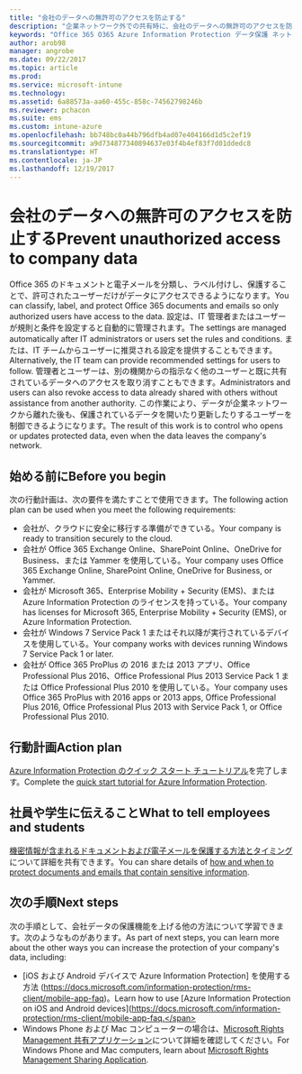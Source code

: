 ```yaml
---
title: "会社のデータへの無許可のアクセスを防止する"
description: "企業ネットワーク外での共有時に、会社のデータへの無許可のアクセスを防止します。"
keywords: "Office 365 O365 Azure Information Protection データ保護 ネットワークの外部 会社のデータ"
author: arob98
manager: angrobe
ms.date: 09/22/2017
ms.topic: article
ms.prod: 
ms.service: microsoft-intune
ms.technology: 
ms.assetid: 6a88573a-aa60-455c-858c-74562798246b
ms.reviewer: pchacon
ms.suite: ems
ms.custom: intune-azure
ms.openlocfilehash: bb748bc0a44b796dfb4ad07e404166d1d5c2ef19
ms.sourcegitcommit: a9d734877340894637e03f4b4ef83f7d01ddedc8
ms.translationtype: HT
ms.contentlocale: ja-JP
ms.lasthandoff: 12/19/2017
---
```

# <a name="prevent-unauthorized-access-to-company-data"></a><span data-ttu-id="5dbb2-104">会社のデータへの無許可のアクセスを防止する</span><span class="sxs-lookup"><span data-stu-id="5dbb2-104">Prevent unauthorized access to company data</span></span> 

<span data-ttu-id="5dbb2-105">Office 365 のドキュメントと電子メールを分類し、ラベル付けし、保護することで、許可されたユーザーだけがデータにアクセスできるようになります。</span><span class="sxs-lookup"><span data-stu-id="5dbb2-105">You can classify, label, and protect Office 365 documents and emails so only authorized users have access to the data.</span></span> <span data-ttu-id="5dbb2-106">設定は、IT 管理者またはユーザーが規則と条件を設定すると自動的に管理されます。</span><span class="sxs-lookup"><span data-stu-id="5dbb2-106">The settings are managed automatically after IT administrators or users set the rules and conditions.</span></span> <span data-ttu-id="5dbb2-107">または、IT チームからユーザーに推奨される設定を提供することもできます。</span><span class="sxs-lookup"><span data-stu-id="5dbb2-107">Alternatively, the IT team can provide recommended settings for users to follow.</span></span> <span data-ttu-id="5dbb2-108">管理者とユーザーは、別の機関からの指示なく他のユーザーと既に共有されているデータへのアクセスを取り消すこともできます。</span><span class="sxs-lookup"><span data-stu-id="5dbb2-108">Administrators and users can also revoke access to data already shared with others without assistance from another authority.</span></span> <span data-ttu-id="5dbb2-109">この作業により、データが企業ネットワークから離れた後も、保護されているデータを開いたり更新したりするユーザーを制御できるようになります。</span><span class="sxs-lookup"><span data-stu-id="5dbb2-109">The result of this work is to control who opens or updates protected data, even when the data leaves the company's network.</span></span> 

## <a name="before-you-begin"></a><span data-ttu-id="5dbb2-110">始める前に</span><span class="sxs-lookup"><span data-stu-id="5dbb2-110">Before you begin</span></span>

<span data-ttu-id="5dbb2-111">次の行動計画は、次の要件を満たすことで使用できます。</span><span class="sxs-lookup"><span data-stu-id="5dbb2-111">The following action plan can be used when you meet the following requirements:</span></span>
* <span data-ttu-id="5dbb2-112">会社が、クラウドに安全に移行する準備ができている。</span><span class="sxs-lookup"><span data-stu-id="5dbb2-112">Your company is ready to transition securely to the cloud.</span></span>
* <span data-ttu-id="5dbb2-113">会社が Office 365 Exchange Online、SharePoint Online、OneDrive for Business、または Yammer を使用している。</span><span class="sxs-lookup"><span data-stu-id="5dbb2-113">Your company uses Office 365 Exchange Online, SharePoint Online, OneDrive for Business, or Yammer.</span></span>
* <span data-ttu-id="5dbb2-114">会社が Microsoft 365、Enterprise Mobility + Security (EMS)、または Azure Information Protection のライセンスを持っている。</span><span class="sxs-lookup"><span data-stu-id="5dbb2-114">Your company has licenses for Microsoft 365, Enterprise Mobility + Security (EMS), or Azure Information Protection.</span></span>
* <span data-ttu-id="5dbb2-115">会社が Windows 7 Service Pack 1 またはそれ以降が実行されているデバイスを使用している。</span><span class="sxs-lookup"><span data-stu-id="5dbb2-115">Your company works with devices running Windows 7 Service Pack 1 or later.</span></span>
* <span data-ttu-id="5dbb2-116">会社が Office 365 ProPlus の 2016 または 2013 アプリ、Office Professional Plus 2016、Office Professional Plus 2013 Service Pack 1 または Office Professional Plus 2010 を使用している。</span><span class="sxs-lookup"><span data-stu-id="5dbb2-116">Your company uses Office 365 ProPlus with 2016 apps or 2013 apps, Office Professional Plus 2016, Office Professional Plus 2013 with Service Pack 1, or Office Professional Plus 2010.</span></span>

## <a name="action-plan"></a><span data-ttu-id="5dbb2-117">行動計画</span><span class="sxs-lookup"><span data-stu-id="5dbb2-117">Action plan</span></span>

<span data-ttu-id="5dbb2-118">[Azure Information Protection のクイック スタート チュートリアル](https://docs.microsoft.com/information-protection/get-started/infoprotect-quick-start-tutorial)を完了します。</span><span class="sxs-lookup"><span data-stu-id="5dbb2-118">Complete the [quick start tutorial for Azure Information Protection](https://docs.microsoft.com/information-protection/get-started/infoprotect-quick-start-tutorial).</span></span>  

## <a name="what-to-tell-employees-and-students"></a><span data-ttu-id="5dbb2-119">社員や学生に伝えること</span><span class="sxs-lookup"><span data-stu-id="5dbb2-119">What to tell employees and students</span></span>

<span data-ttu-id="5dbb2-120">[機密情報が含まれるドキュメントおよび電子メールを保護する方法とタイミング](https://docs.microsoft.com/information-protection/deploy-use/help-users)について詳細を共有できます。</span><span class="sxs-lookup"><span data-stu-id="5dbb2-120">You can share details of [how and when to protect documents and emails that contain sensitive information](https://docs.microsoft.com/information-protection/deploy-use/help-users).</span></span>

## <a name="next-steps"></a><span data-ttu-id="5dbb2-121">次の手順</span><span class="sxs-lookup"><span data-stu-id="5dbb2-121">Next steps</span></span>

<span data-ttu-id="5dbb2-122">次の手順として、会社データの保護機能を上げる他の方法について学習できます。次のようなものがあります。</span><span class="sxs-lookup"><span data-stu-id="5dbb2-122">As part of next steps, you can learn more about the other ways you can increase the protection of your company's data, including:</span></span> 

* <span data-ttu-id="5dbb2-123">[iOS および Android デバイスで Azure Information Protection] を使用する方法 (https://docs.microsoft.com/information-protection/rms-client/mobile-app-faq)。</span><span class="sxs-lookup"><span data-stu-id="5dbb2-123">Learn how to use [Azure Information Protection on iOS and Android devices](https://docs.microsoft.com/information-protection/rms-client/mobile-app-faq.</span></span>
* <span data-ttu-id="5dbb2-124">Windows Phone および Mac コンピューターの場合は、[Microsoft Rights Management 共有アプリケーション](https://technet.microsoft.com/dn451248)について詳細を確認してください。</span><span class="sxs-lookup"><span data-stu-id="5dbb2-124">For Windows Phone and Mac computers, learn about [Microsoft Rights Management Sharing Application](https://technet.microsoft.com/dn451248).</span></span>
